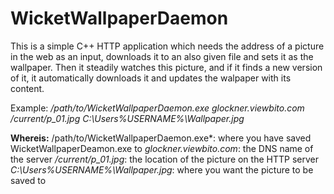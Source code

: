 # WicketWallpaperDaemon

This is a simple C++ HTTP application which needs the address of a picture in the web as an input, downloads it to an also given file and sets it as the wallpaper. Then it steadily watches this picture, and if it finds a new version of it, it automatically 
downloads it and updates the walpaper with its content.

Example: */path/to/WicketWallpaperDaemon.exe glockner.viewbito.com /current/p_01.jpg C:\Users\%USERNAME%\Wallpaper.jpg*

**Whereis:**
/path/to/WicketWallpaperDaemon.exe*: where you have saved WicketWallpaperDeamon.exe to
*glockner.viewbito.com*: the DNS name of the server
*/current/p_01.jpg*: the location of the picture on the HTTP server
*C:\Users\%USERNAME%\Wallpaper.jpg*: where you want the picture to be saved to
